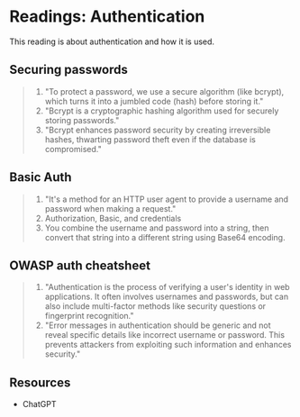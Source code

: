 # Readings: Authentication

This reading is about authentication and how it is used.

## Securing passwords

> 1. "To protect a password, we use a secure algorithm (like bcrypt), which turns it into a jumbled code (hash) before storing it."
> 2. "Bcrypt is a cryptographic hashing algorithm used for securely storing passwords."
> 3. "Bcrypt enhances password security by creating irreversible hashes, thwarting password theft even if the database is compromised."

## Basic Auth

> 1. "It's a method for an HTTP user agent to provide a username and password when making a request."
> 2. Authorization, Basic, and credentials
> 3. You combine the username and password into a string, then convert that string into a different string using Base64 encoding.

## OWASP auth cheatsheet

> 1. "Authentication is the process of verifying a user's identity in web applications. It often involves usernames and passwords, but can also include multi-factor methods like security questions or fingerprint recognition."
> 2. "Error messages in authentication should be generic and not reveal specific details like incorrect username or password. This prevents attackers from exploiting such information and enhances security."

## Resources

- ChatGPT
